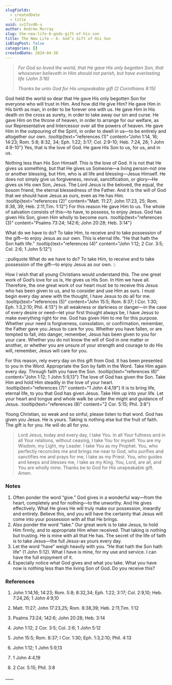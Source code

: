 ```yaml
---
slugFields:
  - createdDate
  - title
uuid: sv17svd6-u
author: Andrew Murray
slug: the-new-life-6-gods-gift-of-his-son
title: The New Life – 6. God’s Gift of His Son
isBlogPost: false
categories: []
createdDate: 2024-04-30
---
```

> *For God so loved the world, that He gave His only begotten Son, that whosoever believeth in Him should not perish, but have everlasting life (John 3:16)*
>
> *Thanks be unto God for His unspeakable gift (2 Corinthians 9:15)*

God held the world so dear that He gave His only begotten Son for everyone who will trust in Him. And how did He give Him? He gave Him in His birth as man, in order to be forever one with us. He gave Him in His death on the cross as surety, in order to take away our sin and curse. He gave Him on the throne of heaven, in order to arrange for our welfare, as our Representative and Intercessor over all the powers of heaven. He gave Him in the outpouring of the Spirit, in order to dwell in us—to be entirely and altogether our own. :tooltip{text="references (1)" content="John 1:14, 16; 14:23; Rom. 5:8; 8:32, 34; Eph. 1:22; 3:17; Col. 2:9-10; Heb. 7:24, 26; 1 John 4:9-10"} Yes, that is the love of God. He gave His Son to us, for us, and in us.

Nothing less than His Son Himself. This is the love of God. It is not that He gives us something, but that He gives us Someone—a living person-not one or another blessing, but Him, who is all life and blessing—Jesus Himself. He does not simply give us forgiveness, revival, sanctification, or glory—He gives us His own Son, Jesus. The Lord Jesus is the beloved, the equal, the bosom friend, the eternal blessedness of the Father. And it is the will of God that we should have Jesus as ours, even as He has Him. :tooltip{text="references (2)" content="Matt. 11:27; John 17:23, 25; Rom. 8:38, 39; Heb. 2:11,Tim. 1:12"} For this reason He gave Him to us. The whole of salvation consists of this—to have, to possess, to enjoy Jesus. God has given His Son, given Him wholly to become ours. :tooltip{text="references (3)" content="Psalms 73:24; 142:6; John 20:28; Heb. 3:14"}

What do we have to do? To take Him, to receive and to take possession of the gift—to enjoy Jesus as our own. This is eternal life. “He that hath the Son hath life.” :tooltip{text="references (4)" content="John 1:12; 2 Cor. 3:5; Col. 2:6; 1 John 5:12"}

::pullquote
What do we have to do? To take Him, to receive and to take possession of the gift—to enjoy Jesus as our own.
::

How I wish that all young Christians would understand this. The one great work of God’s love for us is, He gives us His Son. In Him we have all. Therefore, the one great work of our heart must be to receive this Jesus who has been given to us, and to consider and use Him as ours. I must begin every day anew with the thought, l have Jesus to do all for me. :tooltip{text="references (5)" content="John 15:5; Rom. 8:37; I Cor. 1:30; Eph. 1:3,2:10; Phil. 4:13"} In all weakness or darkness or danger—in the case of every desire or need—let your first thought always be, I have Jesus to make everything right for me. God has given Him to me for this purpose. Whether your need is forgiveness, consolation, or confirmation, remember, the Father gave you Jesus to care for you. Whether you have fallen, or are tempted to fall, into danger, remember, Jesus has been given to you for your care. Whether you do not know the will of God in one matter or another, or whether you are unsure of your strength and courage to do His will, remember, Jesus will care for you.

For this reason, rely every day on this gift from God. It has been presented to you in the Word. Appropriate the Son by faith in the Word. Take Him again every day. Through faith you have the Son. :tooltip{text="references (6)" content="John 1:12; 1 John 5:9,13"} The love of God has given the Son. Take Him and hold Him steadily in the love of your heart. :tooltip{text="references (7)" content="1 John 4:4,19"} It is to bring life, eternal life, to you that God has given Jesus. Take Him up into your life. Let your heart and tongue and whole walk be under the might and guidance of Jesus. :tooltip{text="references (8)" content="2 Cor. 5:15; Phil. 3:8"}

Young Christian, so weak and so sinful, please listen to that word. God has given you Jesus. He is yours. Taking is nothing else but the fruit of faith. The gift is for you. He will do all for you.

> Lord Jesus, today and every day, I take You. In all Your fullness and in all Your relations, without ceasing, I take You for myself. You are my Wisdom, my Light, my Leader. I take You as my Prophet. You, who perfectly reconciles me and brings me near to God, who purifies and sanctifies me and prays for me, I take as my Priest. You, who guides and keeps and blesses me, I take as my King. You, Lord, are all, and You are wholly mine. Thanks be to God for His unspeakable gift. Amen.

###  

### Notes

1. Often ponder the word “give.” God gives in a wonderful way—from the heart, completely and for nothing—to the unworthy. And He gives effectively. What He gives He will truly make our possession, inwardly and entirely. Believe this, and you will have the certainty that Jesus will come into your possession with all that He brings.
2. Also ponder the word “take.” Our great work is to take Jesus, to hold Him firmly, and to appropriate Him when received. That taking is nothing but trusting. He is mine with all that He has. The secret of the life of faith is to take Jesus—the full Jesus-as yours every day.
3. Let the word “have” weigh heavily with you. “He that hath the Son hath life” (1 John 5:12). What I have is mine, for my use and service. I can have the full enjoyment of it.
4. Especially notice what God gives and what you take. What you have now is nothing less than the living Son of God. Do you receive this?

###   

### References

1) John 1:14,16; 14:23; Rom. 5:8; 8:32,34; Eph. 1:22; 3:17; Col. 2:9,10; Heb. 7:24,26; 1 John 4:9,10

2) Matt. 11:27; John 17:23,25; Rom. 8:38,39; Heb. 2:11,Tim. 1:12

3) Psalms 73:24; 142:6; John 20:28; Heb. 3:14

4) John 1:12; 2 Cor. 3:5; Col. 2:6; 1 John 5:12

5) John 15:5; Rom. 8:37; I Cor. 1:30; Eph. 1:3,2:10; Phil. 4:13

6) John 1:12; 1 John 5:9,13

7) 1 John 4:4,19

8) 2 Cor. 5:15; Phil. 3:8

\_\_\_\_
